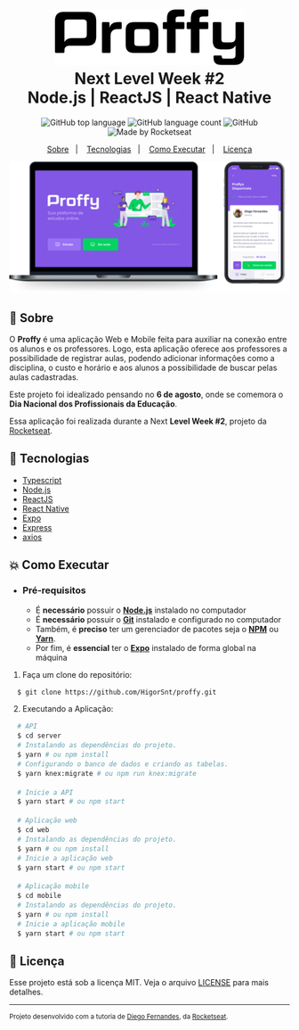<h1 align="center">
    <img alt="Proffy" src=".github/logo.svg" height="100px" />
    <br>Next Level Week #2<br/>
    Node.js | ReactJS | React Native
</h1>

<p align="center">
  <img alt="GitHub top language" src="https://img.shields.io/github/languages/top/HigorSnt/proffy?style=flat-square">
  <img alt="GitHub language count" src="https://img.shields.io/github/languages/count/HigorSnt/proffy?style=flat-square">
  <img alt="GitHub" src="https://img.shields.io/github/license/HigorSnt/proffy?style=flat-square"> 
  <img alt="Made by Rocketseat" src="https://img.shields.io/badge/made%20by-Rocketseat-%237519C1?style=flat-square"><br/>
</p>
<p align="center">
  <a href="#bookmark-sobre">Sobre</a>&nbsp;&nbsp;&nbsp;|&nbsp;&nbsp;&nbsp;
  <a href="#rocket-tecnologias">Tecnologias</a>&nbsp;&nbsp;&nbsp;|&nbsp;&nbsp;&nbsp;
  <a href="#boom-como-executar">Como Executar</a>&nbsp;&nbsp;&nbsp;|&nbsp;&nbsp;&nbsp;
  <a href="#memo-licença">Licença</a>
</p>

<p align="center">
  <img alt="design do projeto" width="650px" src="./.github/proffy.png" />
<p>

## :bookmark: Sobre

O **Proffy** é uma aplicação Web e Mobile feita para auxiliar na conexão entre os alunos e os professores. Logo, esta aplicação oferece aos professores a possibilidade de registrar aulas, podendo adicionar informações como a disciplina, o custo e horário e aos alunos a possibilidade de buscar pelas aulas cadastradas.
  
Este projeto foi idealizado pensando no **6 de agosto**, onde se comemora o **Dia Nacional dos Profissionais da Educação**.
  
Essa aplicação foi realizada durante a Next **Level Week #2**, projeto da [Rocketseat](https://rocketseat.com.br/).

## :rocket: Tecnologias

-  [Typescript](https://www.typescriptlang.org/)
-  [Node.js](https://nodejs.org/en/)
-  [ReactJS](https://reactjs.org/)
-  [React Native](http://facebook.github.io/react-native/)
-  [Expo](https://expo.io/)
-  [Express](https://expressjs.com/)
-  [axios](https://github.com/axios/axios)

## :boom: Como Executar

- ### **Pré-requisitos**

  - É **necessário** possuir o **[Node.js](https://nodejs.org/en/)** instalado no computador
  - É **necessário** possuir o **[Git](https://git-scm.com/)** instalado e configurado no computador
  - Também, é **preciso** ter um gerenciador de pacotes seja o **[NPM](https://www.npmjs.com/)** ou **[Yarn](https://yarnpkg.com/)**.
  - Por fim, é **essencial** ter o **[Expo](https://expo.io/)** instalado de forma global na máquina

1. Faça um clone do repositório:

```sh
  $ git clone https://github.com/HigorSnt/proffy.git
```

2. Executando a Aplicação:

```sh
  # API
  $ cd server
  # Instalando as dependências do projeto.
  $ yarn # ou npm install
  # Configurando o banco de dados e criando as tabelas.
  $ yarn knex:migrate # ou npm run knex:migrate

  # Inicie a API
  $ yarn start # ou npm start

  # Aplicação web
  $ cd web
  # Instalando as dependências do projeto.
  $ yarn # ou npm install
  # Inicie a aplicação web
  $ yarn start # ou npm start

  # Aplicação mobile
  $ cd mobile
  # Instalando as dependências do projeto.
  $ yarn # ou npm install
  # Inicie a aplicação mobile
  $ yarn start # ou npm start
```


## :memo: Licença

Esse projeto está sob a licença MIT. Veja o arquivo [LICENSE](LICENSE.md) para mais detalhes.

---
<sup>Projeto desenvolvido com a tutoria de [Diego Fernandes](https://github.com/diego3g), da [Rocketseat](rocketseat.com.br).</sup>

